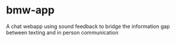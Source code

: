 # bmw-app
A chat webapp using sound feedback to bridge the information gap between texting and in person communication
